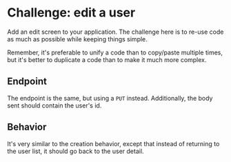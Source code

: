 # Challenge: edit a user

Add an edit screen to your application. The challenge here is to re-use code as much as possible while keeping things simple.

Remember, it's preferable to unify a code than to copy/paste multiple times, but it's better to duplicate a code than to make it much more complex.

## Endpoint

The endpoint is the same, but using a `PUT` instead. Additionally, the body sent should contain the user's id.

## Behavior

It's very similar to the creation behavior, except that instead of returning to the user list, it should go back to the user detail.